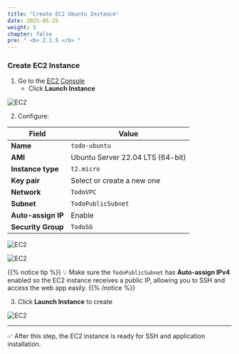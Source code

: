 ```yaml
---
title: "Create EC2 Ubuntu Instance"
date: 2025-05-25
weight: 5
chapter: false
pre: " <b> 2.1.5 </b> "
---
```


### Create EC2 Instance

1. Go to the [EC2 Console](https://console.aws.amazon.com/ec2/v2/home)
   + Click **Launch Instance**

![EC2](/images/2-Prerequiste/019-launch-instance.png)

2. Configure:

| Field              | Value                                 |
|--------------------|---------------------------------------|
| **Name**           | `todo-ubuntu`                         |
| **AMI**            | Ubuntu Server 22.04 LTS (64-bit)      |
| **Instance type**  | `t2.micro`                            |
| **Key pair**       | Select or create a new one            |
| **Network**        | `TodoVPC`                             |
| **Subnet**         | `TodoPublicSubnet`                    |
| **Auto-assign IP** | Enable                                |
| **Security Group** | `TodoSG`                              |

![EC2](/images/2-Prerequiste/020-config-ec2.png)

![EC2](/images/2-Prerequiste/021-config-ec2.png)

{{% notice tip %}}
💡 Make sure the `TodoPublicSubnet` has **Auto-assign IPv4** enabled so the EC2 instance receives a public IP, allowing you to SSH and access the web app easily.
{{% /notice %}}

3. Click **Launch Instance** to create

![EC2](/images/2-Prerequiste/022-config-ec2.png)

---

✅ After this step, the EC2 instance is ready for SSH and application installation.
